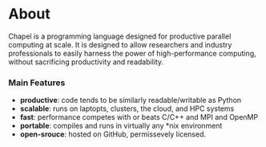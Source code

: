 # About

Chapel is a programming language designed for productive parallel computing at scale. It is designed to allow researchers and industry professionals to easily harness the power of high-performance computing, without sacrificing productivity and readability.

### Main Features

- **productive**: code tends to be similarly readable/writable as Python
- **scalable**: runs on laptopts, clusters, the cloud, and HPC systems
- **fast**: performance competes with or beats C/C++ and MPI and OpenMP
- **portable**: compiles and runs in virtually any \*nix environment
- **open-srouce**: hosted on GitHub, permissevely licensed.
